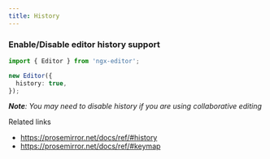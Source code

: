 ```yaml
---
title: History
---
```


### Enable/Disable editor history support

```ts
import { Editor } from 'ngx-editor';

new Editor({
  history: true,
});
```

_**Note**: You may need to disable history if you are using collaborative editing_

Related links

- https://prosemirror.net/docs/ref/#history
- https://prosemirror.net/docs/ref/#keymap
